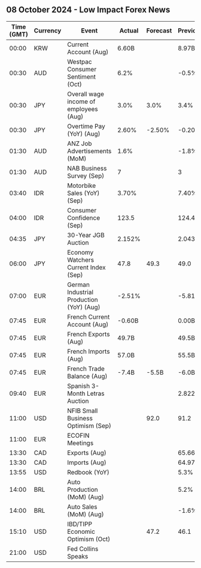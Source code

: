 ## 08 October 2024 - Low Impact Forex News

| Time (GMT) | Currency | Event | Actual | Forecast | Previous |
|------|----------|-------|--------|----------|----------|
| 00:00 | KRW | Current Account (Aug) | 6.60B |  | 8.97B |
| 00:30 | AUD | Westpac Consumer Sentiment (Oct) | 6.2% |  | -0.5% |
| 00:30 | JPY | Overall wage income of employees (Aug) | 3.0% | 3.0% | 3.4% |
| 00:30 | JPY | Overtime Pay (YoY) (Aug) | 2.60% | -2.50% | -0.20% |
| 01:30 | AUD | ANZ Job Advertisements (MoM) | 1.6% |  | -1.8% |
| 01:30 | AUD | NAB Business Survey (Sep) | 7 |  | 3 |
| 03:40 | IDR | Motorbike Sales (YoY) (Sep) | 3.70% |  | 7.40% |
| 04:00 | IDR | Consumer Confidence (Sep) | 123.5 |  | 124.4 |
| 04:35 | JPY | 30-Year JGB Auction | 2.152% |  | 2.043% |
| 06:00 | JPY | Economy Watchers Current Index (Sep) | 47.8 | 49.3 | 49.0 |
| 07:00 | EUR | German Industrial Production (YoY) (Aug) | -2.51% |  | -5.81% |
| 07:45 | EUR | French Current Account (Aug) | -0.60B |  | 0.00B |
| 07:45 | EUR | French Exports (Aug) | 49.7B |  | 49.5B |
| 07:45 | EUR | French Imports (Aug) | 57.0B |  | 55.5B |
| 07:45 | EUR | French Trade Balance (Aug) | -7.4B | -5.5B | -6.0B |
| 09:40 | EUR | Spanish 3-Month Letras Auction |  |  | 2.822% |
| 11:00 | USD | NFIB Small Business Optimism (Sep) |  | 92.0 | 91.2 |
| 11:00 | EUR | ECOFIN Meetings |  |  |  |
| 13:30 | CAD | Exports (Aug) |  |  | 65.66B |
| 13:30 | CAD | Imports (Aug) |  |  | 64.97B |
| 13:55 | USD | Redbook (YoY) |  |  | 5.3% |
| 14:00 | BRL | Auto Production (MoM) (Aug) |  |  | 5.2% |
| 14:00 | BRL | Auto Sales (MoM) (Aug) |  |  | -1.6% |
| 15:10 | USD | IBD/TIPP Economic Optimism (Oct) |  | 47.2 | 46.1 |
| 21:00 | USD | Fed Collins Speaks |  |  |  |
